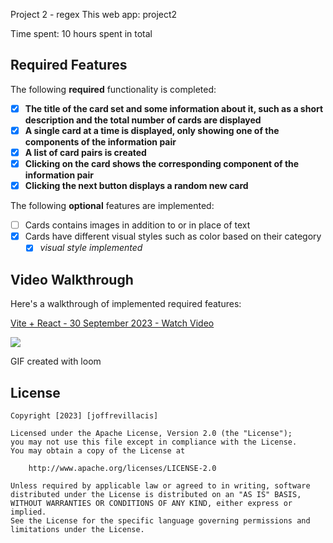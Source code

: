 Project 2 - regex
This web app: project2

Time spent: 10 hours spent in total

## Required Features

The following **required** functionality is completed:

- [x] **The title of the card set and some information about it, such as a short description and the total number of cards are displayed**
- [x] **A single card at a time is displayed, only showing one of the components of the information pair**
- [x] **A list of card pairs is created**
- [x] **Clicking on the card shows the corresponding component of the information pair**
- [x] **Clicking the next button displays a random new card**

The following **optional** features are implemented:

- [ ] Cards contains images in addition to or in place of text
- [x] Cards have different visual styles such as color based on their category
  - [x] _visual style implemented_

## Video Walkthrough

Here's a walkthrough of implemented required features:
<div>
    <a href="https://www.loom.com/embed/c645858507c6475ab6d1b8cf1bd08686?sid=6d465ec2-903f-47dd-a3f8-86445e16b237">
      <p>Vite + React - 30 September 2023 - Watch Video</p>
    </a>
    <a href="https://www.loom.com/share/c645858507c6475ab6d1b8cf1bd08686?sid=92fef5ad-ab17-45c0-bc0f-447c2c9b9446">
      <img style="max-width:300px;" src="https://www.loom.com/embed/c645858507c6475ab6d1b8cf1bd08686?sid=6d465ec2-903f-47dd-a3f8-86445e16b237.gif">
    </a>
  </div>


GIF created with loom

## License

    Copyright [2023] [joffrevillacis]

    Licensed under the Apache License, Version 2.0 (the "License");
    you may not use this file except in compliance with the License.
    You may obtain a copy of the License at

        http://www.apache.org/licenses/LICENSE-2.0

    Unless required by applicable law or agreed to in writing, software
    distributed under the License is distributed on an "AS IS" BASIS,
    WITHOUT WARRANTIES OR CONDITIONS OF ANY KIND, either express or implied.
    See the License for the specific language governing permissions and
    limitations under the License.
